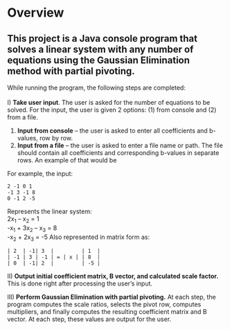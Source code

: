 # Overview
This project is a Java console program that solves a linear system with any number of equations using the
Gaussian Elimination method with partial pivoting.
---
While running the program, the following steps are completed: <br> <br>
I) **Take user input**.
The user is asked for the number of equations to be solved. For the input,
the user is given 2 options: (1) from console and (2) from a file.
1) **Input from console** – the user is asked to enter all coefficients and b-values, row by row.
2) **Input from a file** – the user is asked to enter a file name or path. The file should contain
all coefficients and corresponding b-values in separate rows. An example of that would be 

For example, the input:
```
2 -1 0 1
-1 3 -1 8
0 -1 2 -5
```
Represents the linear system: <br>
2x<sub>1</sub> – x<sub>2</sub> = 1 <br>
-x<sub>1</sub> + 3x<sub>2</sub> – x<sub>3</sub> = 8 <br>
-x<sub>2</sub> + 2x<sub>3</sub> = -5 <be>
Also represented in matrix form as:
```
| 2  | -1| 3  |         | 1  |
| -1 | 3 | -1 | = | x | | 8  |
| 0  | -1| 2  |         | -5 |
```

II) **Output initial coefficient matrix, B vector, and calculated scale factor.** This is done right
after processing the user’s input.

III) **Perform Gaussian Elimination with partial pivoting.** At each step, the program computes
the scale ratios, selects the pivot row, computes multipliers, and finally computes the
resulting coefficient matrix and B vector. At each step, these values are output for the user.
